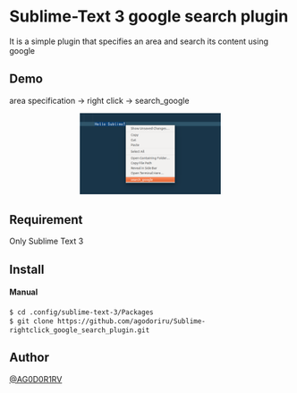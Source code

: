 Sublime-Text 3 google search plugin
===

It is a simple plugin that specifies an area and search its content using google  

## Demo

area specification -> right click -> search_google

<center><img src="sublime_plugin.jpg" width=50%></center>


## Requirement

Only Sublime Text 3

## Install

#### Manual

```
$ cd .config/sublime-text-3/Packages
$ git clone https://github.com/agodoriru/Sublime-rightclick_google_search_plugin.git
```

## Author

[@AG0D0R1RV](https://twitter.com/AG0D0R1RV)
